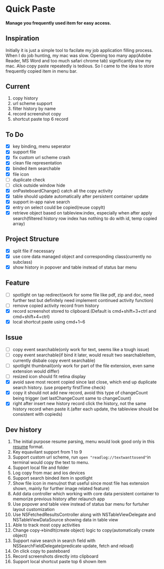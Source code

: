 # Quick Paste
#### Manage you frequently used item for easy access. 
## Inspiration
Initially it is just a simple tool to facilate my job application filling process. When I do job hunting, my mac was slow. Opening too many app(Adobe Reader, MS Word and too much safari chrome tab) significantly slow my mac. Also copy paste repeatedly is tedious. So I came to the idea to store frequently copied item in menu bar.  
## Current
1. copy history
2. url scheme support
3. filter history by name
4. record screenshot copy
5. shortcut paste top 6 record
## To Do
- [x] key binding, menu seperator 
- [x] support file
- [x] fix custom url scheme crash
- [x] clean file representation
- [x] binded item searchable
- [x] file icon 
- [ ] duplicate check
- [ ] click outside window hide 
- [x] onPasteboardChange() catch all the copy activity
- [x] table should update automatically after persistent container update
- [x] support in-app naive search 
- [x] entry on select could be copied(reuse copyIt)
- [x] retrieve object based on tableview.index, especially when after apply search(filtered history row index has nothing to do with id, temp copied array)
## Project Structure
- [x] split file if necessary
- [x] use core data managed object and corresponding class(currently no subclass)
- [x] show history in popover and table instead of status bar menu
## Feature
- [ ] spotlight on tap redirect(work for some file like pdf, zip and doc, need further test but definitely need implement continued activity function)
- [ ] remove copied activity record from history
- [x] record screenshot stored to clipboard.(Default is cmd+shift+3+ctrl and cmd+shift+4+ctrl) 
- [x] local shortcut paste using cmd+1~6
## Issue
- [ ] copy event searchable(only work for text, seems like a tough issue)
- [ ] copy event searchable(if bind it later, would result two searchableItem, currently disbale copy event searchable)
- [ ] spotlight thumbnail(only work for part of the file extension, even same extension would differ)
- [ ] resized icon should fit retina display
- [x] avoid save most recent copied since last close, which end up duplicate search history. (use property firstTime check)
- [x] copy it should not add new record, avoid this type of changeCount being trigger (set lastChangeCount same to changeCount)
- [x] right after insert new history record click the history, not the same history record when paste it.(after each update, the tableview should be consistent with copieds)
## Dev history
1. The initial purpose resume parsing, menu would look good only in this [resume](https://www.dropbox.com/s/8r6wm7d8t45pmsc/2019_Resume_Yichi_Zhang.pdf?dl=0) format. 
2. Key equavilant support from 1 to 9
3. Support custom url scheme, run `open "readlog://textwanttosend"`in terminal would copy the text to menu. 
4. Support local file and folder
5. Log copy from mac and ios devices
6. Support search binded item in spotlight
7. Show file icon in menu(not that useful since most file has extension shown, mainly for further image related feature)
8. Add data controller which working with core data persistent container to memorize previous history after relaunch app
9. Use popover and table view instead of status bar menu for furtuher layout customization
10. Use NSFetchedResultsController along with NSTableViewDelegate and NSTableViewDataSource showing data in table view 
11. Able to track most copy activities
12. Change copy->bindIt(create object) logic to copy(automatically create object)
13. Support naive search in search field with NSSearchFieldDelegate(predicate update, fetch and reload)
14. On click copy to pasteboard
15. Record screenshots directly into clipboard
16. Support local shortcut paste top 6 shown item

